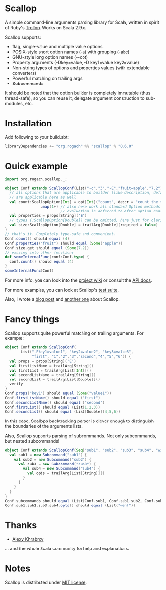 Scallop
========
A simple command-line arguments parsing library for Scala, written in spirit of Ruby's [Trollop](http://trollop.rubyforge.org/). Works on Scala 2.9.x.

Scallop supports:

* flag, single-value and multiple value options
* POSIX-style short option names (-a) with grouping (-abc)
* GNU-style long option names (--opt)
* Property arguments (-Dkey=value, -D key1=value key2=value)
* Non-string types of options and properties values (with extendable converters)
* Powerful matching on trailing args
* Subcommands

It should be noted that the option builder is completely immutable (thus thread-safe), so you can reuse it, delegate
argument construction to sub-modules, etc. 

Installation
============

Add following to your build.sbt:

```scala
libraryDependencies += "org.rogach" %% "scallop" % "0.6.0"
```

Quick example
=============

```scala
import org.rogach.scallop._;

object Conf extends ScallopConf(List("-c","3","-E","fruit=apple","7.2")) {
  // all options that are applicable to builder (like description, default, etc) 
  // are applicable here as well
  val count:ScallopOption[Int] = opt[Int]("count", descr = "count the trees", required = true)
                .map(1+) // also here work all standard Option methods -
                         // evaluation is deferred to after option construction
  val properties = props[String]('E')
  // types (:ScallopOption[Double]) can be omitted, here just for clarity
  val size:ScallopOption[Double] = trailArg[Double](required = false)
}
// that's it. Completely type-safe and convenient.
Conf.count() should equal (4)
Conf.properties("fruit") should equal (Some("apple"))
Conf.size.get should equal (Some(7.2))
// passing into other functions
def someInternalFunc(conf:Conf.type) {
  conf.count() should equal (4)
}
someInternalFunc(Conf)
```

For more info, you can look into the [project wiki](https://github.com/Rogach/scallop/wiki) or consult the [API docs](http://rogach.github.com/scallop/#org.rogach.scallop.package).

For more examples, you can look at Scallop's [test suite](https://github.com/Rogach/scallop/tree/master/src/test/scala).

Also, I wrote a [blog post](http://rogach-scala.blogspot.com/2012/04/better-cli-option-parsing-in-scala.html) and [another one](http://rogach-scala.blogspot.com/2012/04/configuration-objects-in-scallop.html) about Scallop.

Fancy things
============

Scallop supports quite powerful matching on trailing arguments. For example:

```scala
object Conf extends ScallopConf(
       List("-Ekey1=value1", "key2=value2", "key3=value3", 
            "first", "1","2","3","second","4","5","6")) {
  val props = props[String]('E')
  val firstListName = trailArg[String]()
  val firstList = trailArg[List[Int]]()
  val secondListName = trailArg[String]()
  val secondList = trailArg[List[Double]]()
  verify
}
Conf.props("key1") should equal (Some("value1"))
Conf.firstListName() should equal ("first")
Conf.secondListName() should equal ("second")
Conf.firstList() should equal (List(1,2,3))
Conf.secondList() should equal (List[Double](4,5,6))
```

In this case, Scallops backtracking parser is clever enough to distinguish the boundaries of the arguments lists.

Also, Scallop supports parsing of subcommands. Not only subcommands, but nested subcommands!

```scala
object Conf extends ScallopConf(Seq("sub1", "sub2", "sub3", "sub4", "win!")) {
  val sub1 = new Subcommand("sub1") {
    val sub2 = new Subcommand("sub2") {
      val sub3 = new Subcommand("sub3") {
        val sub4 = new Subcommand("sub4") {
          val opts = trailArg[List[String]]()
        }
      }
    }
  }
}
Conf.subcommands should equal (List(Conf.sub1, Conf.sub1.sub2, Conf.sub1.sub2.sub3, Conf.sub1.sub2.sub3.sub4))
Conf.sub1.sub2.sub3.sub4.opts() should equal (List("win!"))
```

Thanks
======
* [Alexy Khrabrov](https://github.com/alexy)

... and the whole Scala community for help and explanations.

Notes
=====

Scallop is distributed under [MIT license](https://github.com/Rogach/scallop/blob/master/license.txt).